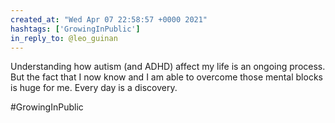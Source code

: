 ```yaml
---
created_at: "Wed Apr 07 22:58:57 +0000 2021"
hashtags: ['GrowingInPublic']
in_reply_to: @leo_guinan
---
```


Understanding how autism (and ADHD) affect my life is an ongoing process. But the fact that I now know and I am able to overcome those mental blocks is huge for me. Every day is a discovery.

#GrowingInPublic